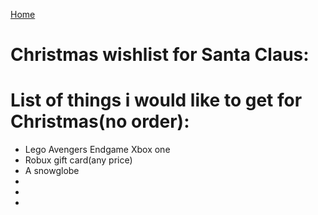 [Home](index.md)
# Christmas wishlist for Santa Claus:

# List of things i would like to get for Christmas(no order):
* Lego Avengers Endgame Xbox one
* Robux gift card(any price)
* A snowglobe
* 
* 
* 
